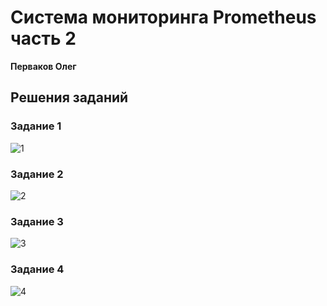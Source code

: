 # Система мониторинга Prometheus часть 2

**Перваков Олег**

## Решения заданий

### Задание 1
![1](https://github.com/user-attachments/assets/55aeedc6-0166-4960-86c9-b14a6805d4cd)
### Задание 2
![2](https://github.com/user-attachments/assets/4eb547e2-3ada-42e8-975a-eb70f56ec6be)
### Задание 3
![3](https://github.com/user-attachments/assets/da9dcdfc-e894-4ec2-8a92-bb8bc59eebbe)
### Задание 4
![4](https://github.com/user-attachments/assets/5db9c0e0-3474-438e-bb86-db0353b46e34)








